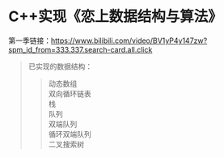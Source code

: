 # C++实现《恋上数据结构与算法》
第一季链接：https://www.bilibili.com/video/BV1yP4y147zw?spm_id_from=333.337.search-card.all.click  
>已实现的数据结构：  
>>动态数组  
>>双向循环链表  
>>栈  
>>队列  
>>双端队列  
>>循环双端队列  
>>二叉搜索树
